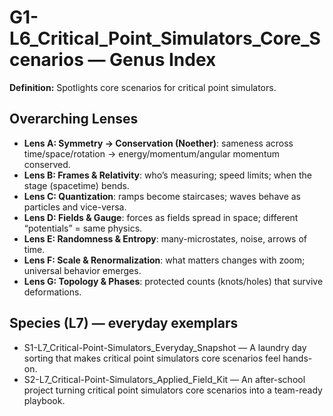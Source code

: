 # G1-L6_Critical_Point_Simulators_Core_Scenarios — Genus Index
**Definition:** Spotlights core scenarios for critical point simulators.

## Overarching Lenses

- **Lens A: Symmetry -> Conservation (Noether)**: sameness across time/space/rotation → energy/momentum/angular momentum conserved.
- **Lens B: Frames & Relativity**: who’s measuring; speed limits; when the stage (spacetime) bends.
- **Lens C: Quantization**: ramps become staircases; waves behave as particles and vice-versa.
- **Lens D: Fields & Gauge**: forces as fields spread in space; different “potentials” = same physics.
- **Lens E: Randomness & Entropy**: many-microstates, noise, arrows of time.
- **Lens F: Scale & Renormalization**: what matters changes with zoom; universal behavior emerges.
- **Lens G: Topology & Phases**: protected counts (knots/holes) that survive deformations.

## Species (L7) — everyday exemplars
- S1-L7_Critical-Point-Simulators_Everyday_Snapshot — A laundry day sorting that makes critical point simulators core scenarios feel hands-on.
- S2-L7_Critical-Point-Simulators_Applied_Field_Kit — An after-school project turning critical point simulators core scenarios into a team-ready playbook.

